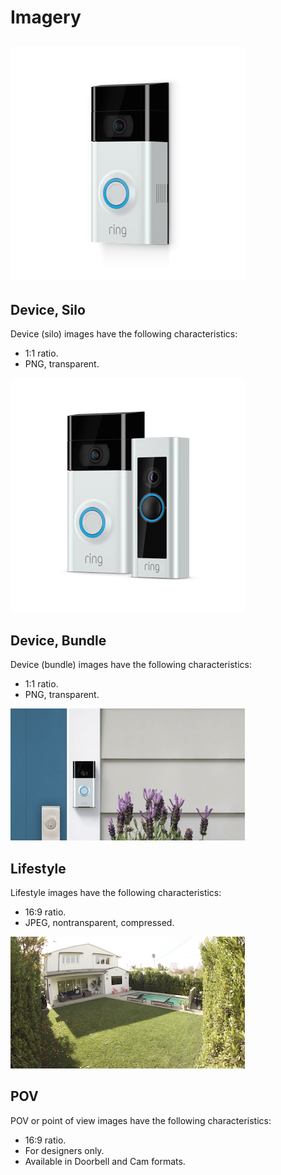 # Imagery

## ![](/assets/style-imagery/imagery-silo.png)

## Device, Silo

Device \(silo\) images have the following characteristics:

* 1:1 ratio.
* PNG, transparent.

![](/assets/style-imagery/imagery-bundle.png)

## Device, Bundle

Device \(bundle\) images have the following characteristics:

* 1:1 ratio.
* PNG, transparent.

![](/assets/style-imagery/imagery-lifestyle.png)

## Lifestyle

Lifestyle images have the following characteristics:

* 16:9 ratio.
* JPEG, nontransparent, compressed.



![](/assets/style-imagery/imagery-pov.png)

## POV

POV or point of view images have the following characteristics:

* 16:9 ratio.
* For designers only.
* Available in Doorbell and Cam formats.



